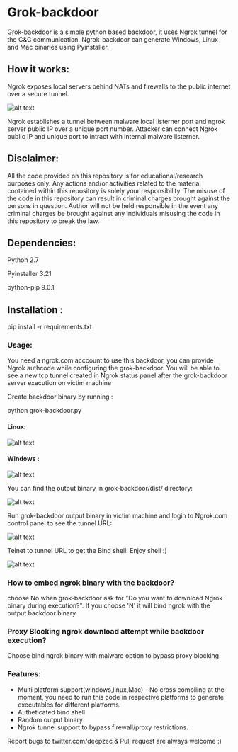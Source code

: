 # Grok-backdoor

Grok-backdoor is a simple python based backdoor, it uses Ngrok tunnel for the C&C communication. Ngrok-backdoor can generate Windows, Linux and Mac binaries using Pyinstaller.

## How it works:

Ngrok exposes local servers behind NATs and firewalls to the public internet over a secure tunnel.

![alt text](https://github.com/deepzec/Grok-backdoor/blob/master/screenshots/ngrok.jpg "Create backdoor binary")


Ngrok establishes a tunnel between malware local listerner port and ngrok server public IP over a unique port number. Attacker can connect Ngrok public IP and unique port to intract with internal malware listerner. 




## Disclaimer: 

All the code provided on this repository is for educational/research purposes only. Any actions and/or activities related to the material contained within this repository is solely your responsibility. The misuse of the code in this repository can result in criminal charges brought against the persons in question. Author will not be held responsible in the event any criminal charges be brought against any individuals misusing the code in this repository to break the law. 
	
	
## Dependencies:
Python 2.7

Pyinstaller 3.21

python-pip 9.0.1 


## Installation :
pip install -r requirements.txt


### Usage: 

You need a ngrok.com acccount to use this backdoor, you can provide Ngrok authcode while configuring the grok-backdoor. You will be able to see a new tcp tunnel created in Ngrok status panel after the grok-backdoor server execution on victim machine

Create backdoor binary by running : 

python grok-backdoor.py

#### Linux: 

![alt text](https://github.com/deepzec/Grok-backdoor/blob/master/screenshots/Create-backdoor-linux.PNG "Create backdoor binary")

#### Windows : 

![alt text](https://github.com/deepzec/Grok-backdoor/blob/master/screenshots/Create-backdoor-windows1.PNG "Create backdoor binary")

You can find the output binary in grok-backdoor/dist/ directory:

![alt text](https://github.com/deepzec/Grok-backdoor/blob/master/screenshots/output-linux.PNG "Output")


Run grok-backdoor output binary in victim machine and login to Ngrok.com control panel to see the tunnel URL:

![alt text](https://github.com/deepzec/Grok-backdoor/blob/master/screenshots/ngrok.PNG "Ngrok Tunnel")


Telnet to tunnel URL to get the Bind shell: Enjoy shell :)

![alt text](https://github.com/deepzec/Grok-backdoor/blob/master/screenshots/telnet.PNG "Shell")


### How to embed ngrok binary with the backdoor?

choose No when grok-backdoor ask for "Do you want to download Ngrok binary during execution?". If you choose 'N' it will bind ngrok with the output backdoor binary

### Proxy Blocking ngrok download attempt while backdoor execution?

Choose bind ngrok binary with malware option to bypass proxy blocking.


### Features:
* Multi platform support(windows,linux,Mac) - No cross compiling at the moment, you need to run this code in respective platforms to generate executables for different platforms.
* Autheticated bind shell
* Random output binary
* Ngrok tunnel support to bypass firewall/proxy restrictions.

Report bugs to twitter.com/deepzec & Pull request are always welcome :)

